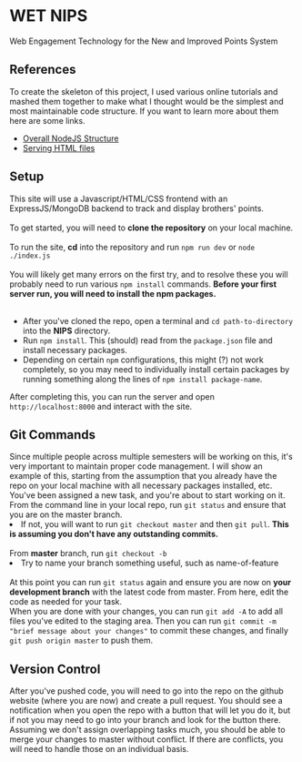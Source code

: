 # WET NIPS
Web Engagement Technology for the New and Improved Points System

<h2>References</h2>
To create the skeleton of this project, I used various online tutorials and mashed them together
to make what I thought would be the simplest and most maintainable code structure. If you want to learn more about them here are some links.
<ul>
  <li><a href=https://auth0.com/blog/create-a-simple-and-stylish-node-express-app/#Set-Up-Express-with-Node-js>Overall NodeJS Structure</a>
  <li><a href=https://www.digitalocean.com/community/tutorials/use-expressjs-to-deliver-html-files>Serving HTML files</a></li>
</ul>

<h2>Setup</h2>
This site will use a Javascript/HTML/CSS frontend with an ExpressJS/MongoDB backend to track and display brothers' points.<br></br>
To get started, you will need to <b>clone the repository</b> on your local machine.<br></br>
To run the site, <b>cd</b> into the repository and run 
<code>npm run dev</code> or <code>node ./index.js</code><br></br>
You will likely get many errors on the first try, and to resolve these you will probably need to run various <code>npm install</code> commands.
<strong>Before your first server run, you will need to install the npm packages.</strong><br></br>
<ul>
  <li>After you've cloned the repo, open a terminal and <code>cd path-to-directory</code> into the <strong>NIPS</strong> directory.</li>
  <li>Run <code>npm install</code>. This (should) read from the <code>package.json</code> file and install necessary packages.</li>
  <li>Depending on certain <code>npm</code> configurations, this might (?) not work completely, so you may need to individually install certain packages by running 
    something along the lines of <code>npm install package-name</code>.
</ul>
    After completing this, you can run the server and open <code>http://localhost:8000</code> and interact with the site.


<h2>Git Commands</h2>
Since multiple people across multiple semesters will be working on this, it's very important to maintain proper code management.
I will show an example of this, starting from the assumption that you already have the repo on your local machine with all necessary packages installed, etc.
<br>
You've been assigned a new task, and you're about to start working on it.<br>
From the command line in your local repo, run <code>git status</code> and ensure that you are on the master branch.
<li>If not, you will want to run <code>git checkout master</code> and then <code>git pull</code>. <b>This is assuming you don't have any outstanding commits.</b></li><br>
From <b>master</b> branch, run <code>git checkout -b <your-new-branch></code>
<li>Try to name your branch something useful, such as name-of-feature</li><br>
  At this point you can run <code>git status</code> again and ensure you are now on <b>your development branch</b> with the latest code from master. From here, edit the code
as needed for your task.<br>
When you are done with your changes, you can run <code>git add -A</code> to add all files you've edited to the staging area. Then you can run 
  <code>git commit -m "brief message about your changes"</code>
to commit these changes, and finally <code>git push origin master</code> to push them.

<h2>Version Control</h2>
After you've pushed code, you will need to go into the repo on the github website (where you are now) and create a pull request. You should see a 
notification when you open the repo with a button that will let you do it, but if not you may need to go into your branch and look for the button there.
Assuming we don't assign overlapping tasks much, you should be able to merge your changes to master without conflict. If there are conflicts, you will need
to handle those on an individual basis.
